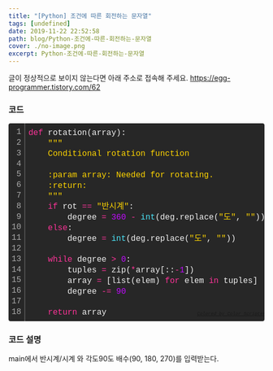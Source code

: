 ```yaml
---
title: "[Python] 조건에 따른 회전하는 문자열"
tags: [undefined]
date: 2019-11-22 22:52:58
path: blog/Python-조건에-따른-회전하는-문자열
cover: ./no-image.png
excerpt: Python-조건에-따른-회전하는-문자열
---
```

글이 정상적으로 보이지 않는다면 아래 주소로 접속해 주세요.
https://egg-programmer.tistory.com/62
<h3 data-ke-size="size23">코드</h3>

<div class="colorscripter-code" style="color: #f0f0f0; font-family: Consolas, 'Liberation Mono', Menlo, Courier, monospace !important; position: relative !important; overflow: auto;">
<table cellpadding="0" cellspacing="0" class="colorscripter-code-table" style="margin: 0; padding: 0; border: none; background-color: #272727; border-radius: 4px;">
<tbody>
<tr>
<td style="padding: 6px; border-right: 2px solid #4f4f4f;">
<div style="margin: 0; padding: 0; word-break: normal; text-align: right; color: #aaa; font-family: Consolas, 'Liberation Mono', Menlo, Courier, monospace !important; line-height: 130%;">
<div style="line-height: 130%;">1</div>
<div style="line-height: 130%;">2</div>
<div style="line-height: 130%;">3</div>
<div style="line-height: 130%;">4</div>
<div style="line-height: 130%;">5</div>
<div style="line-height: 130%;">6</div>
<div style="line-height: 130%;">7</div>
<div style="line-height: 130%;">8</div>
<div style="line-height: 130%;">9</div>
<div style="line-height: 130%;">10</div>
<div style="line-height: 130%;">11</div>
<div style="line-height: 130%;">12</div>
<div style="line-height: 130%;">13</div>
<div style="line-height: 130%;">14</div>
<div style="line-height: 130%;">15</div>
<div style="line-height: 130%;">16</div>
<div style="line-height: 130%;">17</div>
<div style="line-height: 130%;">18</div>
</div>
</td>
<td style="padding: 6px 0; text-align: left;">
<div style="margin: 0; padding: 0; color: #f0f0f0; font-family: Consolas, 'Liberation Mono', Menlo, Courier, monospace !important; line-height: 130%;">
<div style="padding: 0 6px; white-space: pre; line-height: 130%;"><span style="color: #ff3399;">def</span>&nbsp;rotation(array):</div>
<div style="padding: 0 6px; white-space: pre; line-height: 130%;">&nbsp;&nbsp;&nbsp;&nbsp;<span style="color: #ffd500;">""</span><span style="color: #ffd500;">"</span></div>
<div style="padding: 0 6px; white-space: pre; line-height: 130%;"><span style="color: #ffd500;">&nbsp;&nbsp;&nbsp;&nbsp;Conditional&nbsp;rotation&nbsp;function</span></div>
<div style="padding: 0 6px; white-space: pre; line-height: 130%;">&nbsp;</div>
<div style="padding: 0 6px; white-space: pre; line-height: 130%;"><span style="color: #ffd500;">&nbsp;&nbsp;&nbsp;&nbsp;:param&nbsp;array:&nbsp;Needed&nbsp;for&nbsp;rotating.</span></div>
<div style="padding: 0 6px; white-space: pre; line-height: 130%;"><span style="color: #ffd500;">&nbsp;&nbsp;&nbsp;&nbsp;:return:</span></div>
<div style="padding: 0 6px; white-space: pre; line-height: 130%;"><span style="color: #ffd500;">&nbsp;&nbsp;&nbsp;&nbsp;"</span><span style="color: #ffd500;">""</span></div>
<div style="padding: 0 6px; white-space: pre; line-height: 130%;">&nbsp;&nbsp;&nbsp;&nbsp;<span style="color: #ff3399;">if</span>&nbsp;rot&nbsp;<span style="color: #0086b3;"></span><span style="color: #ff3399;">=</span><span style="color: #0086b3;"></span><span style="color: #ff3399;">=</span>&nbsp;<span style="color: #ffd500;">"반시계"</span>:</div>
<div style="padding: 0 6px; white-space: pre; line-height: 130%;">&nbsp;&nbsp;&nbsp;&nbsp;&nbsp;&nbsp;&nbsp;&nbsp;degree&nbsp;<span style="color: #0086b3;"></span><span style="color: #ff3399;">=</span>&nbsp;<span style="color: #c10aff;">360</span>&nbsp;<span style="color: #0086b3;"></span><span style="color: #ff3399;">-</span>&nbsp;<span style="color: #4be6fa;">int</span>(deg.replace(<span style="color: #ffd500;">"도"</span>,&nbsp;<span style="color: #ffd500;">""</span>))</div>
<div style="padding: 0 6px; white-space: pre; line-height: 130%;">&nbsp;&nbsp;&nbsp;&nbsp;<span style="color: #ff3399;">else</span>:</div>
<div style="padding: 0 6px; white-space: pre; line-height: 130%;">&nbsp;&nbsp;&nbsp;&nbsp;&nbsp;&nbsp;&nbsp;&nbsp;degree&nbsp;<span style="color: #0086b3;"></span><span style="color: #ff3399;">=</span>&nbsp;<span style="color: #4be6fa;">int</span>(deg.replace(<span style="color: #ffd500;">"도"</span>,&nbsp;<span style="color: #ffd500;">""</span>))</div>
<div style="padding: 0 6px; white-space: pre; line-height: 130%;">&nbsp;</div>
<div style="padding: 0 6px; white-space: pre; line-height: 130%;">&nbsp;&nbsp;&nbsp;&nbsp;<span style="color: #ff3399;">while</span>&nbsp;degree&nbsp;<span style="color: #0086b3;"></span><span style="color: #ff3399;">&gt;</span>&nbsp;<span style="color: #c10aff;">0</span>:</div>
<div style="padding: 0 6px; white-space: pre; line-height: 130%;">&nbsp;&nbsp;&nbsp;&nbsp;&nbsp;&nbsp;&nbsp;&nbsp;tuples&nbsp;<span style="color: #0086b3;"></span><span style="color: #ff3399;">=</span>&nbsp;zip(<span style="color: #0086b3;"></span><span style="color: #ff3399;">*</span>array[::<span style="color: #0086b3;"></span><span style="color: #ff3399;">-</span><span style="color: #c10aff;">1</span>])</div>
<div style="padding: 0 6px; white-space: pre; line-height: 130%;">&nbsp;&nbsp;&nbsp;&nbsp;&nbsp;&nbsp;&nbsp;&nbsp;array&nbsp;<span style="color: #0086b3;"></span><span style="color: #ff3399;">=</span>&nbsp;[list(elem)&nbsp;<span style="color: #ff3399;">for</span>&nbsp;elem&nbsp;<span style="color: #ff3399;">in</span>&nbsp;tuples]</div>
<div style="padding: 0 6px; white-space: pre; line-height: 130%;">&nbsp;&nbsp;&nbsp;&nbsp;&nbsp;&nbsp;&nbsp;&nbsp;degree&nbsp;<span style="color: #0086b3;"></span><span style="color: #ff3399;">-</span><span style="color: #0086b3;"></span><span style="color: #ff3399;">=</span>&nbsp;<span style="color: #c10aff;">90</span></div>
<div style="padding: 0 6px; white-space: pre; line-height: 130%;">&nbsp;</div>
<div style="padding: 0 6px; white-space: pre; line-height: 130%;">&nbsp;&nbsp;&nbsp;&nbsp;<span style="color: #ff3399;">return</span>&nbsp;array</div>
</div>
<div style="text-align: right; margin-top: -13px; margin-right: 5px; font-size: 9px; font-style: italic;"><a href="http://colorscripter.com/info#e" rel="noopener" style="color: #4f4f4ftext-decoration:none;" target="_blank">Colored by Color Scripter</a></div>
</td>
<td style="vertical-align: bottom; padding: 0 2px 4px 0;"><a href="http://colorscripter.com/info#e" rel="noopener" style="text-decoration: none; color: white;" target="_blank"><span style="font-size: 9px; word-break: normal; background-color: #4f4f4f; color: white; border-radius: 10px; padding: 1px;">cs</span></a></td>
</tr>
</tbody>
</table>
</div>

<h3 data-ke-size="size23">코드 설명</h3>

main에서 반시계/시계 와 각도90도 배수(90, 180, 270)를 입력받는다.

&nbsp;